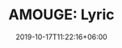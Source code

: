 ---
title: "AMOUGE: Lyric"
category: "AMOUAGE"
gender: "For Woman"
date: 2019-10-17T11:22:16+06:00
draft: false

# meta description
description : "100 ml" 


# product Price
price: "325"

# Product Short Description
shortDescription: "Beyond the transient beauty and purity of Lyric lingers a poignant song without a beginning and an end. Inspired by the rose, Lyric is a floral oriental fragrance suspended in time with a mythical melody.  **INGREDIENTS**: Bergamot, Spicy Cardamom, Cinnamon, Ginger. Rose, Angelica, Jasmine, Ylang-ylang, Geranium, Orris. Oakmoss, Musk, Wood, Patchouli, Vetiver, Sandalwood, Vanilla, Tonka Bean, Frankincense. **100ml-EDP-WOMAN**"

#product ID
productID: "28"

# type must be "products"
type: "products"

# product Images
# first image will be shown in the product page
images:
  - image: "images/products/amouage/LyricW100.jpg"
 
---